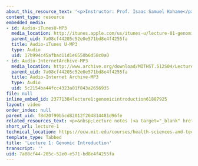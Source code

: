 ```yaml
---
about_this_resource_text: '<p>Instructor: Prof. Isaac Samuel Kohane</p>'
content_type: resource
embedded_media:
- id: Audio-iTunesU-MP3
  media_location: http://itunes.apple.com/us/itunes-u/lecture-01-genomic-introductio/id341598228?i=63739247
  parent_uid: 7a08cf44205c52e0e571bd8e4f4255fa
  title: Audio-iTunes U-MP3
  type: Audio
  uid: 17b994c45afbad11d1e6550b6d58c0a0
- id: Audio-InternetArchive-MP3
  media_location: http://www.archive.org/download/MITHST.512S04/Lecture1-16k.mp3
  parent_uid: 7a08cf44205c52e0e571bd8e4f4255fa
  title: Audio-Internet Archive-MP3
  type: Audio
  uid: 5c2154ba44fcc4323a01f843a2656935
file: null
inline_embed_id: 23771384lecture1:genomicintroduction61887925
layout: video
order_index: null
parent_uid: f8d20f99b5cd82012f264814481d96fe
related_resources_text: <p>&nbsp;Lecture notes (<a target="_blank" href="./resolveuid/19bb6d6bb7f1fcb57ffbe3d45acb56f2">PDF</a>)</p>
short_url: lecture-1
technical_location: https://ocw.mit.edu/courses/health-sciences-and-technology/hst-512-genomic-medicine-spring-2004/audio-lectures/lecture-1
template_type: Tabbed
title: 'Lecture 1: Genomic Introduction'
transcript: ''
uid: 7a08cf44-205c-52e0-e571-bd8e4f4255fa
---
```

